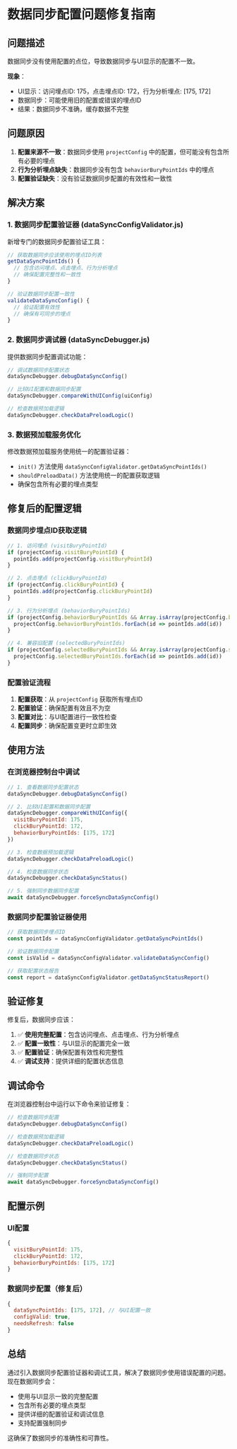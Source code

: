 # 数据同步配置问题修复指南

## 问题描述

数据同步没有使用配置的点位，导致数据同步与UI显示的配置不一致。

**现象**：
- UI显示：访问埋点ID: 175，点击埋点ID: 172，行为分析埋点: [175, 172]
- 数据同步：可能使用旧的配置或错误的埋点ID
- 结果：数据同步不准确，缓存数据不完整

## 问题原因

1. **配置来源不一致**：数据同步使用 `projectConfig` 中的配置，但可能没有包含所有必要的埋点
2. **行为分析埋点缺失**：数据同步没有包含 `behaviorBuryPointIds` 中的埋点
3. **配置验证缺失**：没有验证数据同步配置的有效性和一致性

## 解决方案

### 1. 数据同步配置验证器 (dataSyncConfigValidator.js)

新增专门的数据同步配置验证工具：

```javascript
// 获取数据同步应该使用的埋点ID列表
getDataSyncPointIds() {
  // 包含访问埋点、点击埋点、行为分析埋点
  // 确保配置完整性和一致性
}

// 验证数据同步配置一致性
validateDataSyncConfig() {
  // 验证配置有效性
  // 确保有可同步的埋点
}
```

### 2. 数据同步调试器 (dataSyncDebugger.js)

提供数据同步配置调试功能：

```javascript
// 调试数据同步配置状态
dataSyncDebugger.debugDataSyncConfig()

// 比较UI配置和数据同步配置
dataSyncDebugger.compareWithUIConfig(uiConfig)

// 检查数据预加载逻辑
dataSyncDebugger.checkDataPreloadLogic()
```

### 3. 数据预加载服务优化

修改数据预加载服务使用统一的配置验证器：

- `init()` 方法使用 `dataSyncConfigValidator.getDataSyncPointIds()`
- `shouldPreloadData()` 方法使用统一的配置获取逻辑
- 确保包含所有必要的埋点类型

## 修复后的配置逻辑

### 数据同步埋点ID获取逻辑

```javascript
// 1. 访问埋点 (visitBuryPointId)
if (projectConfig.visitBuryPointId) {
  pointIds.add(projectConfig.visitBuryPointId)
}

// 2. 点击埋点 (clickBuryPointId)
if (projectConfig.clickBuryPointId) {
  pointIds.add(projectConfig.clickBuryPointId)
}

// 3. 行为分析埋点 (behaviorBuryPointIds)
if (projectConfig.behaviorBuryPointIds && Array.isArray(projectConfig.behaviorBuryPointIds)) {
  projectConfig.behaviorBuryPointIds.forEach(id => pointIds.add(id))
}

// 4. 兼容旧配置 (selectedBuryPointIds)
if (projectConfig.selectedBuryPointIds && Array.isArray(projectConfig.selectedBuryPointIds)) {
  projectConfig.selectedBuryPointIds.forEach(id => pointIds.add(id))
}
```

### 配置验证流程

1. **配置获取**：从 `projectConfig` 获取所有埋点ID
2. **配置验证**：确保配置有效且不为空
3. **配置对比**：与UI配置进行一致性检查
4. **配置同步**：确保配置变更时立即生效

## 使用方法

### 在浏览器控制台中调试

```javascript
// 1. 查看数据同步配置状态
dataSyncDebugger.debugDataSyncConfig()

// 2. 比较UI配置和数据同步配置
dataSyncDebugger.compareWithUIConfig({
  visitBuryPointId: 175,
  clickBuryPointId: 172,
  behaviorBuryPointIds: [175, 172]
})

// 3. 检查数据预加载逻辑
dataSyncDebugger.checkDataPreloadLogic()

// 4. 检查数据同步状态
dataSyncDebugger.checkDataSyncStatus()

// 5. 强制同步数据同步配置
await dataSyncDebugger.forceSyncDataSyncConfig()
```

### 数据同步配置验证器使用

```javascript
// 获取数据同步埋点ID
const pointIds = dataSyncConfigValidator.getDataSyncPointIds()

// 验证数据同步配置
const isValid = dataSyncConfigValidator.validateDataSyncConfig()

// 获取配置状态报告
const report = dataSyncConfigValidator.getDataSyncStatusReport()
```

## 验证修复

修复后，数据同步应该：

1. ✅ **使用完整配置**：包含访问埋点、点击埋点、行为分析埋点
2. ✅ **配置一致性**：与UI显示的配置完全一致
3. ✅ **配置验证**：确保配置有效性和完整性
4. ✅ **调试支持**：提供详细的配置状态信息

## 调试命令

在浏览器控制台中运行以下命令来验证修复：

```javascript
// 检查数据同步配置
dataSyncDebugger.debugDataSyncConfig()

// 检查数据预加载逻辑
dataSyncDebugger.checkDataPreloadLogic()

// 检查数据同步状态
dataSyncDebugger.checkDataSyncStatus()

// 强制同步配置
await dataSyncDebugger.forceSyncDataSyncConfig()
```

## 配置示例

### UI配置
```javascript
{
  visitBuryPointId: 175,
  clickBuryPointId: 172,
  behaviorBuryPointIds: [175, 172]
}
```

### 数据同步配置（修复后）
```javascript
{
  dataSyncPointIds: [175, 172], // 与UI配置一致
  configValid: true,
  needsRefresh: false
}
```

## 总结

通过引入数据同步配置验证器和调试工具，解决了数据同步使用错误配置的问题。现在数据同步会：

- 使用与UI显示一致的完整配置
- 包含所有必要的埋点类型
- 提供详细的配置验证和调试信息
- 支持配置强制同步

这确保了数据同步的准确性和可靠性。
